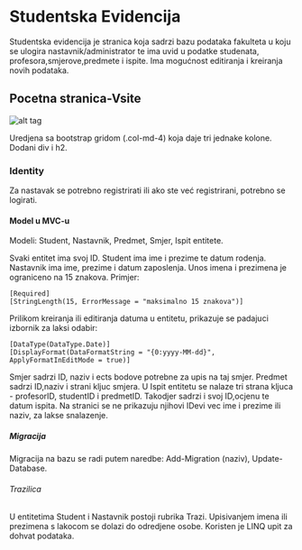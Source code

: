 # Studentska Evidencija
Studentska evidencija je stranica koja sadrzi bazu podataka fakulteta u koju se ulogira nastavnik/administrator te ima uvid u podatke 
studenata, profesora,smjerove,predmete i ispite. Ima mogućnost editiranja i kreiranja novih podataka.

## Pocetna stranica-Vsite
![alt tag](https://github.com/anamarija123/Studentska_Evidencija-PIN/blob/master/HomePage.PNG)

Uredjena sa bootstrap gridom (.col-md-4) koja daje tri jednake kolone.
Dodani div i h2.

### Identity
Za nastavak se potrebno registrirati ili ako ste već registrirani, potrebno se logirati.

#### Model u MVC-u

Modeli: Student, Nastavnik, Predmet, Smjer, Ispit entitete.

Svaki entitet ima svoj ID.
Student ima ime i prezime te datum rodenja. Nastavnik ima ime, prezime i datum zaposlenja.
Unos imena i prezimena je ograniceno na 15 znakova.
Primjer:
```asp.net
[Required]
[StringLength(15, ErrorMessage = "maksimalno 15 znakova")]
```
Prilikom kreiranja ili editiranja datuma u entitetu, prikazuje se padajuci izbornik za laksi odabir:
```asp.net
[DataType(DataType.Date)]
[DisplayFormat(DataFormatString = "{0:yyyy-MM-dd}", ApplyFormatInEditMode = true)]
```
Smjer sadrzi ID, naziv i ects bodove potrebne za upis na taj smjer.
Predmet sadrzi ID,naziv i strani kljuc smjera.
U Ispit entitetu se nalaze tri strana kljuca - profesorID, studentID i predmetID. Takodjer sadrzi i svoj ID,ocjenu te datum ispita.
Na stranici se ne prikazuju njihovi IDevi vec ime i prezime ili naziv, za lakse snalazenje.

##### Migracija

Migracija na bazu se radi putem naredbe:
Add-Migration (naziv),
Update-Database.

###### Trazilica
U entitetima Student i Nastavnik postoji rubrika Trazi. Upisivanjem imena ili prezimena s lakocom se dolazi do odredjene osobe.
Koristen je LINQ upit za dohvat podataka.
